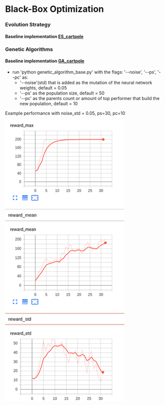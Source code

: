 # Black-Box Optimization

### Evolution Strategy
#### Baseline implementation [ES_cartpole](https://github.com/BY571/Reinforcement-Learning/blob/master/Black-Box%20Optimization/Evolutionary_Strategies_Cartpole.ipynb)



### Genetic Algorithms

#### Baseline implementation [GA_cartpole](https://github.com/BY571/Reinforcement-Learning/blob/master/Black-Box%20Optimization/genetic_algorithm_base.py)
- run 'python genetic_algorithm_base.py' with the flags: '--noise', '--ps', '--pc' as:
    - '--noise'(std) that is added as the mutation of the neural network weights, default = 0.05
    - '--ps' as the population size, default = 50
    - '--pc' as the parents count or amount of top performer that build the new population, default = 10
    
Example performance with noise_std = 0.05, ps=30, pc=10

![graph](imgs/ga_cartpole.png)
